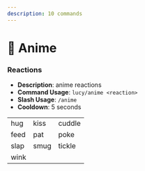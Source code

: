 ```yaml
---
description: 10 commands
---
```


# 🔞 Anime

### Reactions

- **Description**: anime reactions
- **Command Usage**: `lucy/anime <reaction>`
- **Slash Usage**: `/anime`
- **Cooldown**: 5 seconds

|      |      |        |
| ---- | ---- | ------ |
| hug  | kiss | cuddle |
| feed | pat  | poke   |
| slap | smug | tickle |
| wink |      |        |
